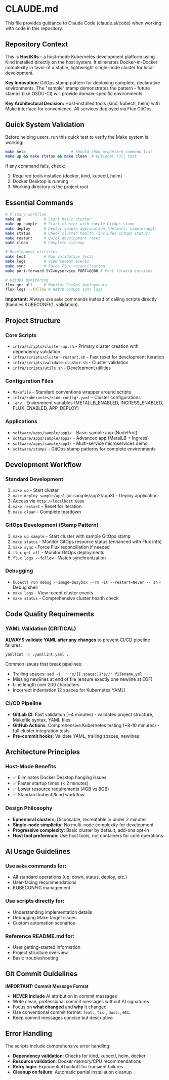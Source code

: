 # CLAUDE.md

This file provides guidance to Claude Code (claude.ai/code) when working with code in this repository.

## Repository Context

This is **HostK8s** - a host-mode Kubernetes development platform using Kind installed directly on the host system. It eliminates Docker-in-Docker complexity in favor of a stable, lightweight single-node cluster for local development.

**Key Innovation:** GitOps stamp pattern for deploying complete, declarative environments. The "sample" stamp demonstrates the pattern - future stamps (like OSDU-CI) will provide domain-specific environments.

**Key Architectural Decision:** Host-installed tools (kind, kubectl, helm) with Make interface for convenience. All services deployed via Flux GitOps.

## Quick System Validation

Before helping users, run this quick test to verify the Make system is working:

```bash
make help                    # Should show organized command list
make up && make status && make clean  # Optional full test
```

If any command fails, check:
1. Required tools installed (docker, kind, kubectl, helm)
2. Docker Desktop is running
3. Working directory is the project root

## Essential Commands

```bash
# Primary workflow
make up          # Start basic cluster
make up sample   # Start cluster with sample GitOps stamp
make deploy      # Deploy sample application (default: sample/app1)
make status      # Check cluster health (includes GitOps status)
make restart     # Quick development reset
make clean       # Complete cleanup

# Development utilities
make test        # Run validation tests
make logs        # View recent events
make sync        # Force Flux reconciliation
make port-forward SVC=myservice PORT=8080 # Port forward services

# GitOps monitoring
flux get all     # Monitor GitOps deployments
flux logs --follow # Watch GitOps sync logs
```

**Important:** Always use `make` commands instead of calling scripts directly (handles KUBECONFIG, validation).

## Project Structure

### Core Scripts
- `infra/scripts/cluster-up.sh` - Primary cluster creation with dependency validation
- `infra/scripts/cluster-restart.sh` - Fast reset for development iteration
- `infra/scripts/validate-cluster.sh` - Cluster validation
- `infra/scripts/utils.sh` - Development utilities

### Configuration Files
- `Makefile` - Standard conventions wrapper around scripts
- `infra/kubernetes/kind-config*.yaml` - Cluster configurations
- `.env` - Environment variables (METALLB_ENABLED, INGRESS_ENABLED, FLUX_ENABLED, APP_DEPLOY)

### Applications
- `software/apps/sample/app1/` - Basic sample app (NodePort)
- `software/apps/sample/app2/` - Advanced app (MetalLB + Ingress)
- `software/apps/sample/app3/` - Multi-service microservices demo
- `software/stamp/` - GitOps stamp patterns for complete environments

## Development Workflow

### Standard Development
1. `make up` - Start cluster
2. `make deploy sample/app1` (or sample/app2/app3) - Deploy application
3. Access via `http://localhost:8080`
4. `make restart` - Reset for iteration
5. `make clean` - Complete teardown

### GitOps Development (Stamp Pattern)
1. `make up sample` - Start cluster with sample GitOps stamp
2. `make status` - Monitor GitOps resource status (enhanced with Flux info)
3. `make sync` - Force Flux reconciliation if needed
4. `flux get all` - Monitor GitOps deployments
5. `flux logs --follow` - Watch synchronization

### Debugging
- `kubectl run debug --image=busybox --rm -it --restart=Never -- sh` - Debug shell
- `make logs` - View recent cluster events
- `make status` - Comprehensive cluster health check

## Code Quality Requirements

### YAML Validation (CRITICAL)
**ALWAYS validate YAML after any changes** to prevent CI/CD pipeline failures:

```bash
yamllint -c .yamllint.yaml .
```

Common issues that break pipelines:
- Trailing spaces: `sed -i '' 's/[[:space:]]*$//' filename.yml`
- Missing newlines at end of file (ensure exactly one newline at EOF)
- Line length over 200 characters
- Incorrect indentation (2 spaces for Kubernetes YAML)

### CI/CD Pipeline
- **GitLab CI**: Fast validation (~4 minutes) - validates project structure, Makefile syntax, YAML files
- **GitHub Actions**: Comprehensive Kubernetes testing (~8-10 minutes) - full cluster integration tests
- **Pre-commit hooks**: Validate YAML, trailing spaces, newlines

## Architecture Principles

### Host-Mode Benefits
- ✅ Eliminates Docker Desktop hanging issues
- ✅ Faster startup times (< 2 minutes)
- ✅ Lower resource requirements (4GB vs 8GB)
- ✅ Standard kubectl/kind workflow

### Design Philosophy
- **Ephemeral clusters**: Disposable, recreatable in under 2 minutes
- **Single-node simplicity**: No multi-node complexity for development
- **Progressive complexity**: Basic cluster by default, add-ons opt-in
- **Host tool preference**: Use host tools, not containers for core operations

## AI Usage Guidelines

### Use `make` commands for:
- All standard operations (up, down, status, deploy, etc.)
- User-facing recommendations
- KUBECONFIG management

### Use scripts directly for:
- Understanding implementation details
- Debugging Make target issues
- Custom automation scenarios

### Reference README.md for:
- User getting-started information
- Project structure overview
- Basic troubleshooting

## Git Commit Guidelines

**IMPORTANT: Commit Message Format**
- **NEVER include** AI attribution in commit messages
- Write clean, professional commit messages without AI signatures
- Focus on **what changed** and **why** it changed
- Use conventional commit format: `feat:`, `fix:`, `docs:`, etc.
- Keep commit messages concise but descriptive

## Error Handling

The scripts include comprehensive error handling:
- **Dependency validation**: Checks for kind, kubectl, helm, docker
- **Resource validation**: Docker memory/CPU recommendations
- **Retry logic**: Exponential backoff for transient failures
- **Cleanup on failure**: Automatic partial installation cleanup

